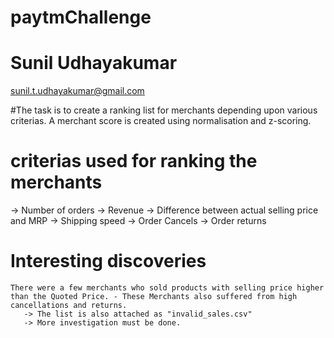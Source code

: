# paytmChallenge

# Sunil Udhayakumar
  sunil.t.udhayakumar@gmail.com 

#The task is to create a ranking list for merchants depending upon various criterias. A merchant score is created using normalisation and z-scoring. 
# criterias used for ranking the merchants
   -> Number of orders
   -> Revenue
   -> Difference between actual selling price and MRP
   -> Shipping speed
   -> Order Cancels
   -> Order returns
  
  # Interesting discoveries
  
    There were a few merchants who sold products with selling price higher than the Quoted Price. - These Merchants also suffered from high cancellations and returns.
       -> The list is also attached as "invalid_sales.csv"
       -> More investigation must be done.
